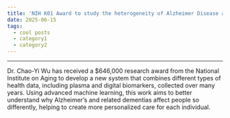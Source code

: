 ```yaml
---
title: 'NIH K01 Award to study the heterogeneity of Alzheimer Disease and Related Dementias'
date: 2025-06-15
tags:
  - cool posts
  - category1
  - category2
---
```


------


Dr. Chao-Yi Wu has received a $646,000 research award from the National Institute on Aging to develop a new system that combines different types of health data, including plasma and digital biomarkers, collected over many years. Using advanced machine learning, this work aims to better understand why Alzheimer’s and related dementias affect people so differently, helping to create more personalized care for each individual.

